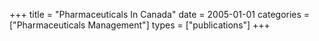 +++
title = "Pharmaceuticals In Canada"
date = 2005-01-01
categories = ["Pharmaceuticals Management"]
types = ["publications"]
+++
